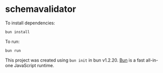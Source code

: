 # schemavalidator

To install dependencies:

```bash
bun install
```

To run:

```bash
bun run 
```

This project was created using `bun init` in bun v1.2.20. [Bun](https://bun.com) is a fast all-in-one JavaScript runtime.
